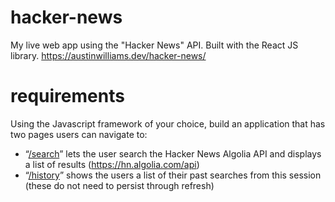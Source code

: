 # hacker-news

My live web app using the "Hacker News" API. Built with the React JS library. https://austinwilliams.dev/hacker-news/

# requirements

Using the Javascript framework of your choice, build an application that has two pages users can navigate to:
- “[/search](https://www.austinwilliams.dev/hacker-news/#/search)” lets the user search the Hacker News Algolia API and displays a list of results (https://hn.algolia.com/api)
- “[/history](https://www.austinwilliams.dev/hacker-news/#/history)” shows the users a list of their past searches from this session (these do not need to persist through refresh)
